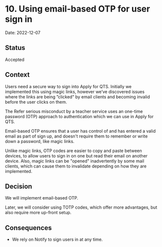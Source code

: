 # 10. Using email-based OTP for user sign in

Date: 2022-12-07

## Status

Accepted

## Context

Users need a secure way to sign into Apply for QTS. Initially we implemented
this using magic links, however we’ve discovered issues where the links are
being ”clicked“ by email clients and becoming invalid before the user clicks
on them.

The Refer serious misconduct by a teacher service uses an one-time password
(OTP) approach to authentication which we can use in Apply for QTS.

Email-based OTP ensures that a user has control of and has entered a valid
email as part of sign up, and doesn't require them to remember or write down a
password, like magic links.

Unlike magic links, OTP codes are easier to copy and paste between devices, to
allow users to sign in on one but read their email on another device. Also,
magic links can be "opened" inadvertently by some mail clients, which can cause
them to invalidate depending on how they are implemented.

## Decision

We will implement email-based OTP.

Later, we will consider using TOTP codes, which offer more advantages, but also
require more up-front setup.

## Consequences

- We rely on Notify to sign users in at any time.
